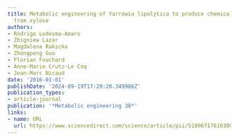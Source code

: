 ```yaml
---
title: Metabolic engineering of Yarrowia lipolytica to produce chemicals and fuels
  from xylose
authors:
- Rodrigo Ledesma-Amaro
- Zbigniew Lazar
- Magdalena Rakicka
- Zhongpeng Guo
- Florian Fouchard
- Anne-Marie Crutz-Le Coq
- Jean-Marc Nicaud
date: '2016-01-01'
publishDate: '2024-09-19T17:20:20.349986Z'
publication_types:
- article-journal
publication: '*Metabolic engineering 38*'
links:
- name: URL
  url: https://www.sciencedirect.com/science/article/pii/S1096717616300544
---
```

